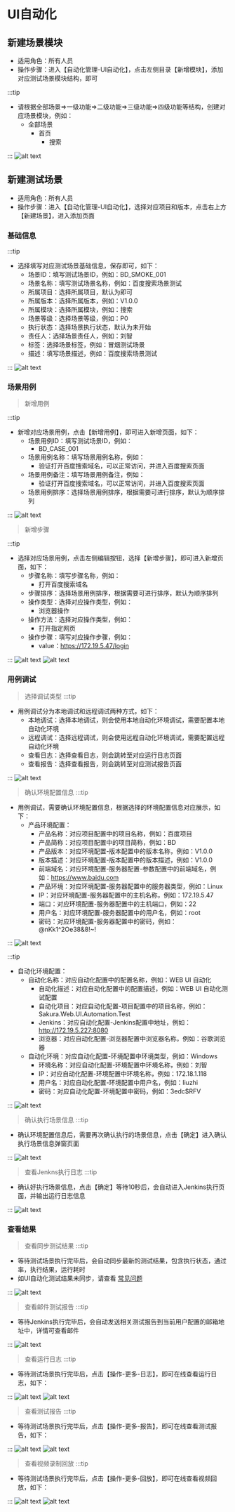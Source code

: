 # UI自动化

## 新建场景模块

- 适用角色：所有人员
- 操作步骤：进入【自动化管理-UI自动化】，点击左侧目录【新增模块】，添加对应测试场景模块结构，即可
  
:::tip

- 请根据全部场景=>一级功能=>二级功能=>三级功能=>四级功能等结构，创建对应场景模块，例如：
  - 全部场景
    - 首页
      - 搜索

:::
![alt text](image.png)

## 新建测试场景

- 适用角色：所有人员
- 操作步骤：进入【自动化管理-UI自动化】，选择对应项目和版本，点击右上方【新建场景】，进入添加页面

### 基础信息

:::tip

- 选择填写对应测试场景基础信息，保存即可，如下：
  - 场景ID：填写测试场景ID，例如：BD_SMOKE_001
  - 场景名称：填写测试场景名称，例如：百度搜索场景测试
  - 所属项目：选择所属项目，默认为即可
  - 所属版本：选择所属版本，例如：V1.0.0
  - 所属模块：选择所属模块，例如：搜索
  - 场景等级：选择场景等级，例如：P0
  - 执行状态：选择场景执行状态，默认为未开始
  - 责任人：选择场景责任人，例如：刘智
  - 标签：选择场景标签，例如：冒烟测试场景
  - 描述：填写场景描述，例如：百度搜索场景测试

:::
![alt text](image-1.png)

### 场景用例

> 新增用例

:::tip

- 新增对应场景用例，点击【新增用例】，即可进入新增页面，如下：
  - 场景用例ID：填写测试场景ID，例如：
    - BD_CASE_001
  - 场景用例名称：填写场景用例名称，例如：
    - 验证打开百度搜索域名，可以正常访问，并进入百度搜索页面
  - 场景用例备注：填写场景用例备注，例如：
    - 验证打开百度搜索域名，可以正常访问，并进入百度搜索页面
  - 场景用例排序：选择场景用例排序，根据需要可进行排序，默认为顺序排列
  
:::
![alt text](image-2.png)

> 新增步骤

:::tip

- 选择对应场景用例，点击左侧编辑按钮，选择【新增步骤】，即可进入新增页面，如下：
  - 步骤名称：填写步骤名称，例如：
    - 打开百度搜索域名
  - 步骤排序：选择场景用例排序，根据需要可进行排序，默认为顺序排列
  - 操作类型：选择对应操作类型，例如：
    - 浏览器操作
  - 操作方法：选择对应操作类型，例如：
    - 打开指定网页
  - 操作步骤：填写对应操作步骤，例如：
    - value：https://172.19.5.47/login
  
:::
![alt text](image-3.png)
![alt text](image-4.png)

### 用例调试

> 选择调试类型
:::tip

- 用例调试分为本地调试和远程调试两种方式，如下：
  - 本地调试：选择本地调试，则会使用本地自动化环境调试，需要配置本地自动化环境
  - 远程调试：选择远程调试，则会使用远程自动化环境调试，需要配置远程自动化环境
  - 查看日志：选择查看日志，则会跳转至对应运行日志页面
  - 查看报告：选择查看报告，则会跳转至对应测试报告页面
  
:::
![alt text](image-5.png)

> 确认环境配置信息
:::tip

- 用例调试，需要确认环境配置信息，根据选择的环境配置信息对应展示，如下：
  - 产品环境配置：
    - 产品名称：对应项目配置中的项目名称，例如：百度项目
    - 产品简称：对应项目配置中的项目简称，例如：BD
    - 产品版本：对应环境配置-版本配置中的版本名称，例如：V1.0.0
    - 版本描述：对应环境配置-版本配置中的版本描述，例如：V1.0.0
    - 前端域名：对应环境配置-服务器配置-参数配置中的前端域名，例如：https://www.baidu.com
    - 产品环境：对应环境配置-服务器配置中的服务器类型，例如：Linux
    - IP：对应环境配置-服务器配置中的主机名称，例如：172.19.5.47
    - 端口：对应环境配置-服务器配置中的主机端口，例如：22
    - 用户名：对应环境配置-服务器配置中的用户名，例如：root
    - 密码：对应环境配置-服务器配置中的密码，例如：@nKk1^2Oe38&8!~!
  
:::
![alt text](image-6.png)

:::tip

- 自动化环境配置：
  - 自动化名称：对应自动化配置中的配置名称，例如：WEB UI 自动化
    - 自动化描述：对应自动化配置中的配置描述，例如：WEB UI 自动化测试配置
    - 自动化项目：对应自动化配置-项目配置中的项目名称，例如：Sakura.Web.UI.Automation.Test
    - Jenkins：对应自动化配置-Jenkins配置中地址，例如：http://172.19.5.227:8080
    - 浏览器：对应自动化配置-浏览器配置中浏览器名称，例如：谷歌浏览器
  - 自动化环境：对应自动化配置-环境配置中环境类型，例如：Windows
    - 环境名称：对应自动化配置-环境配置中环境名称，例如：刘智
    - IP：对应自动化配置-环境配置中环境名称，例如：172.18.1.118
    - 用户名：对应自动化配置-环境配置中用户名，例如：liuzhi
    - 密码：对应自动化配置-环境配置中密码，例如：3edc$RFV

:::
![alt text](image-7.png)

> 确认执行场景信息
:::tip

- 确认环境配置信息后，需要再次确认执行的场景信息，点击【确定】进入确认执行场景信息弹窗页面

:::
![alt text](image-8.png)

> 查看Jenkns执行日志
:::tip

- 确认好执行场景信息，点击【确定】等待10秒后，会自动进入Jenkins执行页面，并输出运行日志信息

:::
![alt text](image-9.png)

### 查看结果

> 查看同步测试结果
:::tip

- 等待测试场景执行完毕后，会自动同步最新的测试结果，包含执行状态，通过率，执行结果，运行耗时
- 如UI自动化测试结果未同步，请查看 [常见问题](/3.其它/1.常见问题/#UI自动化测试结果未同步-)

:::
![alt text](image-10.png)

> 查看邮件测试报告
:::tip

- 等待Jenkins执行完毕后，会自动发送相关测试报告到当前用户配置的邮箱地址中，详情可查看邮件

:::
![alt text](image-11.png)

> 查看运行日志
:::tip

- 等待测试场景执行完毕后，点击【操作-更多-日志】，即可在线查看运行日志，如下：

:::
![alt text](image-12.png)
![alt text](image-13.png)

> 查看测试报告
:::tip

- 等待测试场景执行完毕后，点击【操作-更多-报告】，即可在线查看测试报告，如下：

:::
![alt text](image-14.png)
![alt text](image-15.png)

> 查看视频录制回放
:::tip

- 等待测试场景执行完毕后，点击【操作-更多-回放】，即可在线查看视频回放，如下：

:::
![alt text](image-16.png)
![alt text](image-17.png)
